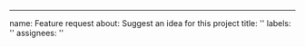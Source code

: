 
---
name: Feature request
about: Suggest an idea for this project
title: ''
labels: ''
assignees: ''